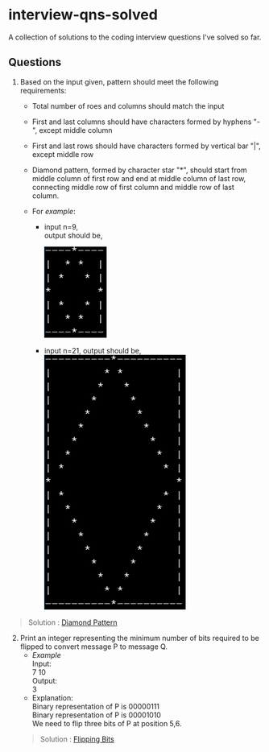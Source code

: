 # interview-qns-solved
A collection of solutions to the coding interview questions I've solved so far.

## Questions

1. Based on the input given, pattern should meet the following requirements: 
    * Total number of roes and columns should match the input
    * First and last columns should have characters formed by hyphens "-", except middle column
    * First and last rows should have characters formed by vertical bar "|", except middle row
    * Diamond pattern, formed by character star "*", should start from middle column of first row and end at middle column of last row, connecting middle row of first column and middle row of last column.
    
    * For *example*:
        - input n=9,<br />
    output should be,
        
            ![Output image](diamond.PNG)
        - input n=21,
    output should be, <br />
            ![Output pattern](diamond21.PNG)

  >Solution : [Diamond Pattern](diamond-pattern.py) 
2. Print an integer representing the minimum number of bits required to be flipped to convert message P to message Q.
    * *Example*<br />
         Input: <br />
         7 10<br />
         Output:<br />
         3
    * Explanation:<br />
     Binary representation of P is 00000111<br />
     Binary representation of P is 00001010<br />
     We need to flip three bits of P at position 5,6.
    >Solution : [Flipping Bits](flipping-bits.py)
         
